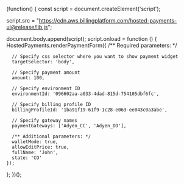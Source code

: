 (function() {
  const script = document.createElement('script');


  script.src = "https://cdn.aws.billingplatform.com/hosted-payments-ui@release/lib.js";

  document.body.append(script);
  script.onload = function () {
    HostedPayments.renderPaymentForm({
      /** Required parameters: */
  
      // Specify css selector where you want to show payment widget
      targetSelector: 'body',

      // Specify payment amount
      amount: 100,

      // Specify environment ID
      environmentId: '096602aa-a033-4dad-815d-754105dbf6fc',

      // Specify billing profile ID
      billingProfileId: '1ba91f19-61f9-1c28-e063-ee043c0a3abe',

      // Specify gateway names
      paymentGateways: ['Adyen_CC', 'Adyen_DD'],

      /** Additional parameters: */
      walletMode: true,
      allowEditPrice: true,
      fullName: 'John',
      state: 'CO' 
    });
  };
})();
